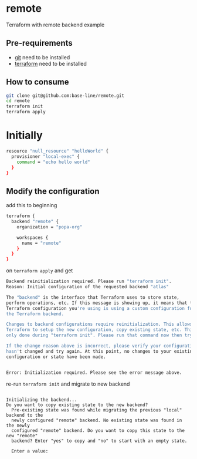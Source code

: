 # remote
Terraform with remote backend example

## Pre-requirements
- [git](https://git-scm.com/downloads) need to be installed 
- [terraform](https://www.terraform.io/downloads.html) need to be installed

## How to consume

```bash
git clone git@github.com:base-line/remote.git
cd remote
terraform init
terraform apply
```

# Initially

```bash
resource "null_resource" "helloWorld" {
  provisioner "local-exec" {
    command = "echo hello world"
  }
}
```

## Modify the configuration

add this to beginning 

```bash
terraform {
  backend "remote" {
    organization = "popa-org"

    workspaces {
      name = "remote"
    }
  }
}
```

on `terraform apply` and get

```bash
Backend reinitialization required. Please run "terraform init".
Reason: Initial configuration of the requested backend "atlas"

The "backend" is the interface that Terraform uses to store state,
perform operations, etc. If this message is showing up, it means that the
Terraform configuration you're using is using a custom configuration for
the Terraform backend.

Changes to backend configurations require reinitialization. This allows
Terraform to setup the new configuration, copy existing state, etc. This is
only done during "terraform init". Please run that command now then try again.

If the change reason above is incorrect, please verify your configuration
hasn't changed and try again. At this point, no changes to your existing
configuration or state have been made.


Error: Initialization required. Please see the error message above.
```

re-run `terraform init` and migrate to new backend 

```

Initializing the backend...
Do you want to copy existing state to the new backend?
  Pre-existing state was found while migrating the previous "local" backend to the
  newly configured "remote" backend. No existing state was found in the newly
  configured "remote" backend. Do you want to copy this state to the new "remote"
  backend? Enter "yes" to copy and "no" to start with an empty state.

  Enter a value:
```